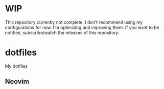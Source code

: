 # WIP
This repository currently not complete, I don't recommend using my configurations for now. I'm optimizing and improving them. If you want to be notified, subscribe/watch the releases of this repository.
# dotfiles
My dotfiles

## Neovim

